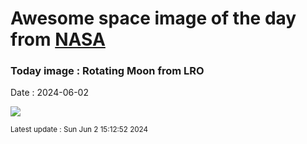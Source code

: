 
# Awesome space image of the day from [NASA](https://api.nasa.gov/)

### Today image : Rotating Moon from LRO
Date : 2024-06-02

![](https://www.youtube.com/embed/sNUNB6CMnE8?rel=0)

<small>Latest update : Sun Jun  2 15:12:52 2024</small>
        